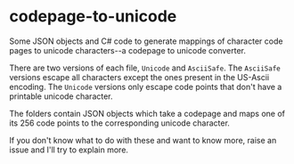 # codepage-to-unicode
Some JSON objects and C# code to generate mappings of character code pages to unicode characters--a codepage to unicode converter.

There are two versions of each file, `Unicode` and `AsciiSafe`. The `AsciiSafe` versions escape all characters except the ones present in the US-Ascii encoding. The `Unicode` versions only escape code points that don't have a printable unicode character.

The folders contain JSON objects which take a codepage and maps one of its 256 code points to the corresponding unicode character.

If you don't know what to do with these and want to know more, raise an issue and I'll try to explain more.
